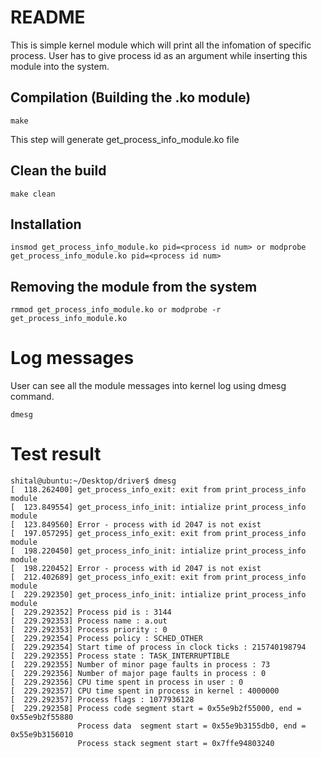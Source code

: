 # README

This is simple kernel module which will print all the infomation of specific process.
User has to give process id as an argument while inserting this module into the system.

## Compilation (Building the .ko module)

```
make
```
This step will generate get_process_info_module.ko file 

## Clean the build
```
make clean
```

## Installation
```
insmod get_process_info_module.ko pid=<process id num> or modprobe get_process_info_module.ko pid=<process id num>
```
## Removing the module from the system
```
rmmod get_process_info_module.ko or modprobe -r get_process_info_module.ko
```

# Log messages
User can see all the module messages into kernel log using dmesg command.

```
dmesg
```

# Test result

```
shital@ubuntu:~/Desktop/driver$ dmesg 
[  118.262400] get_process_info_exit: exit from print_process_info module
[  123.849554] get_process_info_init: intialize print_process_info module 
[  123.849560] Error - process with id 2047 is not exist
[  197.057295] get_process_info_exit: exit from print_process_info module
[  198.220450] get_process_info_init: intialize print_process_info module 
[  198.220452] Error - process with id 2047 is not exist
[  212.402689] get_process_info_exit: exit from print_process_info module
[  229.292350] get_process_info_init: intialize print_process_info module 
[  229.292352] Process pid is : 3144
[  229.292353] Process name : a.out
[  229.292353] Process priority : 0
[  229.292354] Process policy : SCHED_OTHER
[  229.292354] Start time of process in clock ticks : 215740198794
[  229.292355] Process state : TASK_INTERRUPTIBLE
[  229.292355] Number of minor page faults in process : 73
[  229.292356] Number of major page faults in process : 0
[  229.292356] CPU time spent in process in user : 0
[  229.292357] CPU time spent in process in kernel : 4000000
[  229.292357] Process flags : 1077936128
[  229.292358] Process code segment start = 0x55e9b2f55000, end = 0x55e9b2f55880 
               Process data  segment start = 0x55e9b3155db0, end = 0x55e9b3156010
               Process stack segment start = 0x7ffe94803240
```
